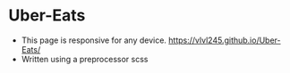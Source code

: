 # Uber-Eats
- This page is responsive for any device. https://vlvl245.github.io/Uber-Eats/
- Written using a preprocessor scss